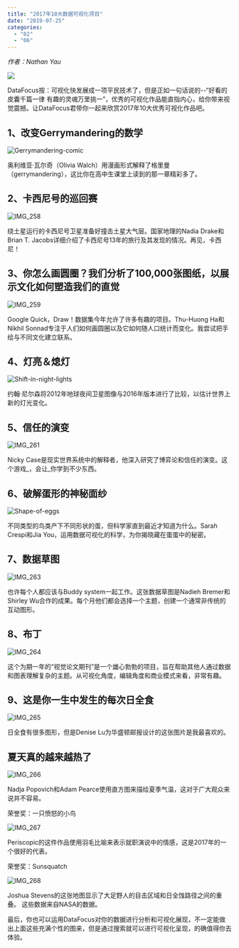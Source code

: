 ```yaml
---
title: "2017年10大数据可视化项目"
date: "2019-07-25"
categories: 
  - "02"
  - "06"
---
```


_作者：Nathan Yau_

![](images/word-image-442.png)

DataFocus按：可视化快发展成一项平民技术了，但是正如一句话说的--“好看的皮囊千篇一律 有趣的灵魂万里挑一”，优秀的可视化作品能直指内心，给你带来视觉震撼。让DataFocus君带你一起来欣赏2017年10大优秀可视化作品吧。

## 1、改变Gerrymandering的数学

![Gerrymandering-comic](images/gerrymandering-comic.png)

奥利维亚·瓦尔奇（Olivia Walch）用漫画形式解释了格里曼（gerrymandering），这比你在高中生课堂上读到的那一章精彩多了。

## 2、卡西尼号的巡回赛

![IMG_258](images/img_258.png)

绕土星运行的卡西尼号卫星准备好撞击土星大气层。国家地理的Nadia Drake和Brian T. Jacobs详细介绍了卡西尼号13年的旅行及其发现的情况。再见，卡西尼！

## 3、你怎么画圆圈？我们分析了100,000张图纸，以展示文化如何塑造我们的直觉

![IMG_259](images/img_259.png)

Google Quick，Draw！数据集今年允许了许多有趣的项目。Thu-Huong Ha和Nikhil Sonnad专注于人们如何画圆圈以及它如何随人口统计而变化。我尝试把手绘与不同文化建立联系。

## 4、灯亮＆熄灯

![Shift-in-night-lights](images/shift-in-night-lights.png)

约翰·尼尔森将2012年地球夜间卫星图像与2016年版本进行了比较，以估计世界上新的灯光变化。

## 5、信任的演变

![IMG_261](images/img_261.png)

Nicky Case是现实世界系统中的解释者，他深入研究了博弈论和信任的演变。这个游戏_，会让_你学到不少东西。

## 6、破解蛋形的神秘面纱

![Shape-of-eggs](images/shape-of-eggs.png)

不同类型的鸟类产下不同形状的蛋，但科学家直到最近才知道为什么。Sarah Crespi和Jia You，运用数据可视化的科学，为你揭晓藏在蛋蛋中的秘密。

## 7、数据草图

![IMG_263](images/img_263.png)

也许每个人都应该与Buddy system一起工作。这张数据草图是Nadieh Bremer和Shirley Wu合作的成果。每个月他们都会选择一个主题，创建一个通常非传统的互动图形。

## 8、布丁

![IMG_264](images/img_264.png)

这个为期一年的“视觉论文期刊”是一个雄心勃勃的项目，旨在帮助其他人通过数据和图表理解复杂的主题。从可视化角度，编辑角度和商业模式来看，非常有趣。

## 9、这是你一生中发生的每次日全食

![IMG_265](images/img_265.png)

日全食有很多图形，但是Denise Lu为华盛顿邮报设计的这张图片是我最喜欢的。

## 夏天真的越来越热了

![IMG_266](images/img_266.png)

Nadja Popovich和Adam Pearce使用直方图来描绘夏季气温，这对于广大观众来说并不容易。

荣誉奖：一只愤怒的小鸟

![IMG_267](images/img_267.png)

Periscopic的这件作品使用羽毛比喻来表示就职演说中的情感，这是2017年的一个很好的代表。

荣誉奖：Sunsquatch

![IMG_268](images/img_268.jpeg)

Joshua Stevens的这张地图显示了大足野人的目击区域和日全蚀路径之间的重叠。 这些数据来自NASA的数据。

最后，你也可以运用DataFocus对你的数据进行分析和可视化展现，不一定能做出上面这些充满个性的图来，但是通过搜索就可以进行可视化呈现，的确值得你去体验。
